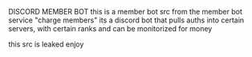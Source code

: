 DISCORD MEMBER BOT
this is a member bot src from the member bot service "charge members"
its a discord bot that pulls auths into certain servers, with certain ranks and can be monitorized for money

this src is leaked enjoy
